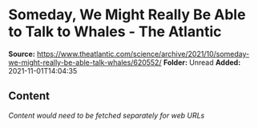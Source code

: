# Someday, We Might Really Be Able to Talk to Whales - The Atlantic

**Source:** https://www.theatlantic.com/science/archive/2021/10/someday-we-might-really-be-able-talk-whales/620552/
**Folder:** Unread
**Added:** 2021-11-01T14:04:35




## Content
*Content would need to be fetched separately for web URLs*
